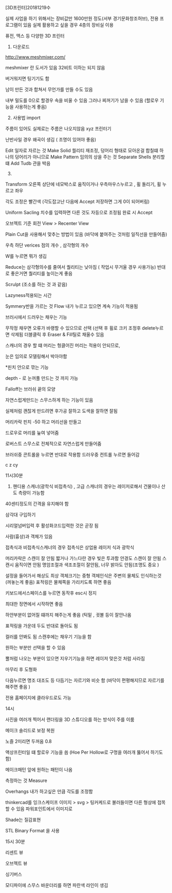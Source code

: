 
[3D프린터]20181219수


실제 사업을 하기 위해서는 장비값만 1600만원 정도(서부 경기문화창조허브), 전용 프로그램이 있음
실제 활용하고 싶을 경우 4층의 장비실 이용

퓨전, 맥스 등 다양한 3D 프린터 


1. 다운로드

http://www.meshmixer.com/

meshmixer 란 도서가 있음
32비트 이하는 되지 않음

버거워지면 팅기기도 함

남이 만든 것과 합쳐서 무언가를 만들 수도 있음

내부 밀도를 0으로 할경우 속을 비울 수 있음 그러나 찌꺼기가 남을 수 있음 (할로우 기능을 사용하는게 좋음)


2. 사용법
import

주름이 있어도 실제로는 주름은 나오지않음
xyz 프린터기

난반사일 경우 왜곡이 생김 ( 조명이 있어야 좋음)

Edit 일자로 자르는 것
Make Solid 퀄리티 재조정, 덩어리 형태로 모아온걸 합칠떄 하나의 덩어리가 아니므로
Make Pattern 임의의 상을 주는 것
Separate Shells 분리할떄
Add Tudb 관을 박음

3. 
Transform
오른쪽 상단에 네모박스로 움직이거나 우측마우스누르고 , 휠 돌리기, 휠 누르고 좌우

각도 조정은 빨간색 (각도잡고난 다음에 Accept 저장하면 그게 0이 되어버림)

Uniform Sacling 치수를 입력하면 다른 것도 자등으로 조정됨
완료 시 Accept 




오브젝트 기준 회전 View > Recenter View

Plain Cut을 사용해서 맞추는 방법이 있음 (바닥에 붙여주는 것처럼 일직선을 만들어줌)


우측 하단 verices 점의 개수 , 삼각형의 개수

W를 누르면 뭐가 생김

Reduce는 삼각형의수를 줄여서 퀄리티는 낮아짐 ( 작업시 무거울 경우 사용가능)
반대로 좋은거면 퀄리티를 높이는게 좋음


Scrulpt (조소를 하는 것 과 같음)

Lazyness적용되는 시간

Symmery반을 가르는 것
Flow 내가 누르고 있으면 계속 기능이 적용됨

브러시에서 드러우는 채우는 기능

무작정 채우면 오류가 바랭할 수 있으므로 선택
(선택 후 휠로 크키 조정후 delete누르면 삭제됨 
더블클릭 후 Eraser & Fill틸로 채울수 있음


스캐너의 경우 할 떄 머리는 헝클어진 머리는 적용이 안되므로, 

눈은 임의로 모델링해서 박아야함


*핀치 안으로 깎는 기능

depth - 로 눈꺼풀 만드는 것 까지 가능

Falloff는 브러쉬 끝의 모양 


자연스럽게만드는 스무스하게 하는 기능이 있음 

실제처럼 괜찮게 만드려면 후가공 잘하고 도색을 잘하면 잘됨 


머리카락 핀치 -50 하고  머리선을 만들고

드로우로 머리를 늎여 넣어줌 

로버스트 스무스로 전체적으로 자연스럽게 만들어줌

브러쉬중 콘트롤을 누르면 반대로 작용함 드러우중 컨트롤 누르면 들어감


c z   cy


11시30분 

1. 핸디용 스캐너(광학식 비접촉식) , 고급 스캐너의 경우는 레이저로해서 건물이나 산도 측량이 가능함



40센티정도의 간격을 유지해야 함

삼각대 구입하기

시리얼넘버입력 후 활성화코드입력한 것은 곧장 됨

사람(흉상)과 객체가 있음



접촉식과 비접촉식스캐너의 경우 접촉식은 상업용
레이저 식과 광학식 

머리카락은 스캔이 잘 안됨 짧거나 가느다란 경우 빛은 투과함
안경도 스캔이 잘 안됨
스캔시 움직이면 안됨
명암조절과 색조조절이 잘안됨, 너무 밝아도 안됨(조명도 중요 )


설정을 들어가서
해상도 최상
객체크기는 중형
객체인식은 주변의 물체도 인식하는것 (꺼놓는게 좋음)
표적링은 물체쪽을 가리키도록 하면 좋음

키보드에서스페이스를 누르면 동작후  esc시 정지

최대한 정면에서 시작하면 좋음 

하얀부분이 없어질 떄까지 해주는게 좋음 (턱밑 , 귓볼 등이 잘안나옴

표적링을 가운데 두도 반대로 돌아도 됨

컬러를 안봐도 됨 스캔후에는 채우기 기능을 함

원하는 부분만 선택을 할 수 있음


뿔처럼 나오는 부분이 있으면 지우기기능을 하면 레이저 맞은것 처럼 사라짐

마무리 후 도형화 


다음누르면 명조 대조도 등 
다듬기는 자르기와 비슷 함 (바닥이 편평해지므로 자르기를 해주면 좋음 )

전용 홈페이지에 클라우드로도 가능

14시

사진을 여러개 찍어서 랜더링을 3D 스튜디오를 하는 방식이 주를 이룸

메이크 솔리드로 보정 복원

노즐 2미리면 두꺼움 0.8

액상프린터일 떄 할로우 기능을 씀
(Hoe Per Hollow로 구멍을 여러개 뚫어서 하기도 함)

메이크패턴
앞에 원하는 패턴이 나옴


측정하는 것
Measure 

Overhangs 내가 하고싶은 만큼 각도를 조정함


thinkercad를 잉크스케이프 이미지 > svg > 팅커케드로 불러들이면 다른 형상에 접목할 수 있음 파워포인트에서 이미지로 

Shade는 질감표현

STL Binary Format 을 사용


15시 30분 

리센트 뷰

오브젝트 뷰


싱기버스

모디파이에 스무스 바운더리를 하면 파란색 라인이 생김

